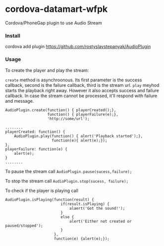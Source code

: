 # cordova-datamart-wfpk
Cordova/PhoneGap plugin to use Audio Stream



### Install
cordova add plugin https://github.com/rostyslavstepanyak/AudioPlugin


### Usage
To create the player and play the stream:

````create```` method is asynchroonous. Its first parameter is the success callback, second is the failure callback, third is the stream url.
````play```` meyhod starts the playback right away. However it also accepts success and failure callback. In case the stream cannot be processed, it'll respond with failure and message.


````
AudioPlugin.create(function() { playerCreated();},
                   function() { playerFailure(e);},
                   'http://some/url');

........
playerCreated: function() {
    AudioPlugin.play(function() { alert('Playback started');},
                     function(e){ alert(e);});
},
playerFailure: function(e) {
    alert(e);
}
........

````

To pause the stream call ````AudioPlugin.pause(sucess,failure);````

To stop the stream call ````AudioPlugin.stop(sucess, failure);````

To check if the player is playing call  

````
AudioPlugin.isPlaying(function(result) {
                         if(result.isPlaying) {
                             alaert('Got the sound!');
                         }
                         else {
                             alert('Either not created or paused/stopped');
                         }
                      }, 
                      function(e) {alert(e);});

````



